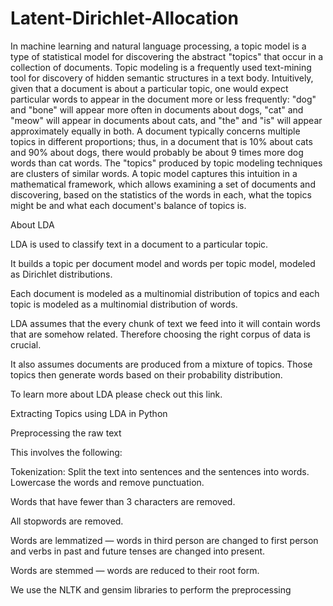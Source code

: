 # Latent-Dirichlet-Allocation

In machine learning and natural language processing, a topic model is a type of statistical model for discovering the abstract "topics" that occur in a collection of documents. Topic modeling is a frequently used text-mining tool for discovery of hidden semantic structures in a text body. Intuitively, given that a document is about a particular topic, one would expect particular words to appear in the document more or less frequently: "dog" and "bone" will appear more often in documents about dogs, "cat" and "meow" will appear in documents about cats, and "the" and "is" will appear approximately equally in both. A document typically concerns multiple topics in different proportions; thus, in a document that is 10% about cats and 90% about dogs, there would probably be about 9 times more dog words than cat words. The "topics" produced by topic modeling techniques are clusters of similar words. A topic model captures this intuition in a mathematical framework, which allows examining a set of documents and discovering, based on the statistics of the words in each, what the topics might be and what each document's balance of topics is.




About LDA



LDA is used to classify text in a document to a particular topic. 


It builds a topic per document model and words per topic model, modeled as Dirichlet distributions.


Each document is modeled as a multinomial distribution of topics and each topic is modeled as a multinomial distribution of words.



LDA assumes that the every chunk of text we feed into it will contain words that are somehow related. Therefore choosing the right corpus of data is crucial.



It also assumes documents are produced from a mixture of topics. Those topics then generate words based on their probability distribution.


To learn more about LDA please check out this link.



Extracting Topics using LDA in Python



Preprocessing the raw text


This involves the following:


Tokenization: Split the text into sentences and the sentences into words. Lowercase the words and remove punctuation.


Words that have fewer than 3 characters are removed.


All stopwords are removed.


Words are lemmatized — words in third person are changed to first person and verbs in past and future tenses are changed into present.


Words are stemmed — words are reduced to their root form.



We use the NLTK and gensim libraries to perform the preprocessing
